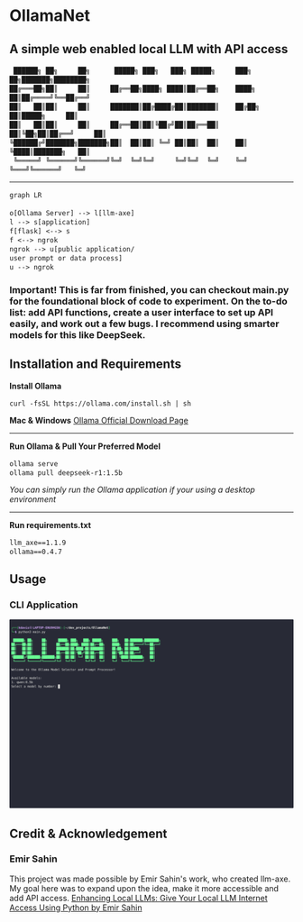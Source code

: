 # OllamaNet
## A simple web enabled local LLM with API access

```
 ██████╗ ██╗     ██╗      █████╗ ███╗   ███╗ █████╗     ███╗   ██╗███████╗████████╗
██╔═══██╗██║     ██║     ██╔══██╗████╗ ████║██╔══██╗    ████╗  ██║██╔════╝╚══██╔══╝
██║   ██║██║     ██║     ███████║██╔████╔██║███████║    ██╔██╗ ██║█████╗     ██║   
██║   ██║██║     ██║     ██╔══██║██║╚██╔╝██║██╔══██║    ██║╚██╗██║██╔══╝     ██║   
╚██████╔╝███████╗███████╗██║  ██║██║ ╚═╝ ██║██║  ██║    ██║ ╚████║███████╗   ██║   
 ╚═════╝ ╚══════╝╚══════╝╚═╝  ╚═╝╚═╝     ╚═╝╚═╝  ╚═╝    ╚═╝  ╚═══╝╚══════╝   ╚═╝   
``` 


---


```mermaid
graph LR

o[Ollama Server] --> l[llm-axe] 
l --> s[application]
f[flask] <--> s
f <--> ngrok
ngrok --> u[public application/
user prompt or data process]
u --> ngrok
```

### Important! This is far from finished, you can checkout main.py for the foundational block of code to experiment. On the to-do list: add API functions, create a user interface to set up API easily, and work out a few bugs. I recommend using smarter models for this like DeepSeek.

## Installation and Requirements
**Install Ollama**

```
curl -fsSL https://ollama.com/install.sh | sh
```

**Mac & Windows**
[Ollama Official Download Page](https://ollama.com/download)


---
**Run Ollama & Pull Your Preferred Model**
```
ollama serve
ollama pull deepseek-r1:1.5b
```
*You can simply run the Ollama application if your using a desktop environment*


---

**Run requirements.txt**
```
llm_axe==1.1.9
ollama==0.4.7
```

## Usage
### CLI Application
![CLI](ollamanet.gif)



## Credit & Acknowledgement 
### Emir Sahin
This project was made possible by Emir Sahin's work, who created llm-axe. My goal here was to expand upon the idea, make it more accessible and add API access.
[Enhancing Local LLMs: Give Your Local LLM Internet Access Using Python by Emir Sahin](https://medium.com/@emirsah1/enhancing-local-llms-how-to-connect-your-llm-to-the-internet-using-python-4abfebbd4536)

